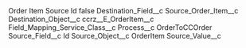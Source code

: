 <?xml version="1.0" encoding="UTF-8"?>
<CustomMetadata xmlns="http://soap.sforce.com/2006/04/metadata" xmlns:xsi="http://www.w3.org/2001/XMLSchema-instance" xmlns:xsd="http://www.w3.org/2001/XMLSchema">
    <label>Order Item Source Id</label>
    <protected>false</protected>
    <values>
        <field>Destination_Field__c</field>
        <value xsi:type="xsd:string">Source_Order_Item__c</value>
    </values>
    <values>
        <field>Destination_Object__c</field>
        <value xsi:type="xsd:string">ccrz__E_OrderItem__c</value>
    </values>
    <values>
        <field>Field_Mapping_Service_Class__c</field>
        <value xsi:nil="true"/>
    </values>
    <values>
        <field>Process__c</field>
        <value xsi:type="xsd:string">OrderToCCOrder</value>
    </values>
    <values>
        <field>Source_Field__c</field>
        <value xsi:type="xsd:string">Id</value>
    </values>
    <values>
        <field>Source_Object__c</field>
        <value xsi:type="xsd:string">OrderItem</value>
    </values>
    <values>
        <field>Source_Value__c</field>
        <value xsi:nil="true"/>
    </values>
</CustomMetadata>
